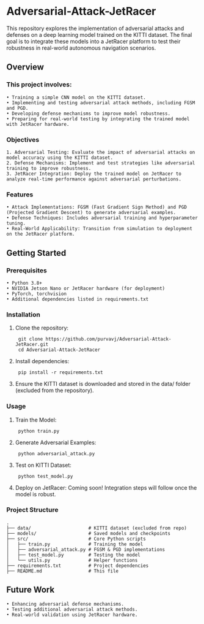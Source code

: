 # Adversarial-Attack-JetRacer

This repository explores the implementation of adversarial attacks and defenses on a deep learning model trained on the KITTI dataset. The final goal is to integrate these models into a JetRacer platform to test their robustness in real-world autonomous navigation scenarios.

## Overview

### This project involves:  
	• Training a simple CNN model on the KITTI dataset.  
	• Implementing and testing adversarial attack methods, including FGSM and PGD.  
	• Developing defense mechanisms to improve model robustness.  
	• Preparing for real-world testing by integrating the trained model with JetRacer hardware.  

### Objectives
	1. Adversarial Testing: Evaluate the impact of adversarial attacks on model accuracy using the KITTI dataset.  
	2. Defense Mechanisms: Implement and test strategies like adversarial training to improve robustness.  
	3. JetRacer Integration: Deploy the trained model on JetRacer to analyze real-time performance against adversarial perturbations.  

### Features
	• Attack Implementations: FGSM (Fast Gradient Sign Method) and PGD (Projected Gradient Descent) to generate adversarial examples.  
	• Defense Techniques: Includes adversarial training and hyperparameter tuning.  
	• Real-World Applicability: Transition from simulation to deployment on the JetRacer platform.  

## Getting Started

### Prerequisites
	• Python 3.8+
	• NVIDIA Jetson Nano or JetRacer hardware (for deployment)
	• PyTorch, torchvision
	• Additional dependencies listed in requirements.txt

### Installation
1. Clone the repository:

		git clone https://github.com/purvavj/Adversarial-Attack-JetRacer.git
		cd Adversarial-Attack-JetRacer

2. Install dependencies:

		pip install -r requirements.txt


3. Ensure the KITTI dataset is downloaded and stored in the data/ folder (excluded from the repository).

### Usage
1. Train the Model:

		python train.py

2. Generate Adversarial Examples:

		python adversarial_attack.py

3. Test on KITTI Dataset:

		python test_model.py

4. Deploy on JetRacer:
	Coming soon! Integration steps will follow once the model is robust.

### Project Structure

	.  
	├── data/                     # KITTI dataset (excluded from repo)  
	├── models/                   # Saved models and checkpoints  
	├── src/                      # Core Python scripts  
	│   ├── train.py              # Training the model  
	│   ├── adversarial_attack.py # FGSM & PGD implementations  
	│   ├── test_model.py         # Testing the model  
	│   └── utils.py              # Helper functions  
	├── requirements.txt          # Project dependencies  
	├── README.md                 # This file  

## Future Work  
	• Enhancing adversarial defense mechanisms.
	• Testing additional adversarial attack methods.
	• Real-world validation using JetRacer hardware.
